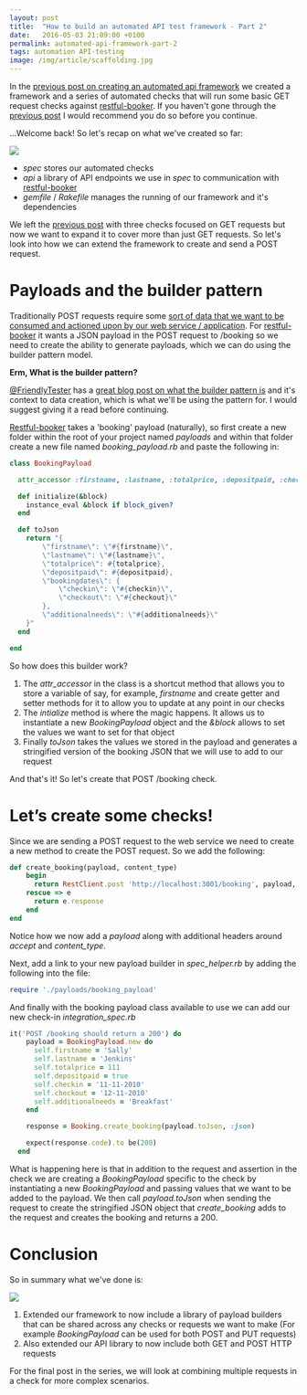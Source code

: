 ```yaml
---
layout: post
title:  "How to build an automated API test framework - Part 2"
date:   2016-05-03 21:09:00 +0100
permalink: automated-api-framework-part-2
tags: automation API-testing
image: /img/article/scaffolding.jpg
---
```


In the [previous post on creating an automated api framework](http://www.mwtestconsultancy.co.uk/automated-api-framework-part-1) we created a framework and a series of automated checks that will run some basic GET request checks against [restful-booker](https://github.com/mwinteringham/restful-booker). If you haven't gone through  the [previous post](http://www.mwtestconsultancy.co.uk/automated-api-framework-part-1) I would recommend you do so before you continue. 

...Welcome back! So let's recap on what we've created so far:

![](/wp-content/uploads/2016/04/file-structure-itp1.png)

* _spec_ stores our automated checks
* _api_ a library of API endpoints we use in _spec_ to communication with [restful-booker](https://github.com/mwinteringham/restful-booker)
* _gemfile_ / _Rakefile_ manages the running of our framework and it's dependencies

We left the [previous post](http://www.mwtestconsultancy.co.uk/automated-api-framework-part-1) with three checks focused on GET requests but now we want to expand it to cover more than just GET requests.  So let's look into how we can extend the framework to create and send a POST request.

# Payloads and the builder pattern

Traditionally POST requests require some [sort of data that we want to be consumed and actioned upon by our web service / application](http://stackoverflow.com/questions/23118249/whats-the-difference-between-request-payload-vs-form-data-as-seen-in-chrome).  For [restful-booker](https://github.com/mwinteringham/restful-booker) it wants a JSON payload in the POST request to /booking so we need to create the ability to generate payloads, which we can do using the builder pattern model.

**Erm, What is the builder pattern?**

[@FriendlyTester](https://twitter.com/friendlytester) has a [great blog post on what the builder pattern is](http://www.thefriendlytester.co.uk/2015/06/an-introduction-to-data-builder-pattern.html) and it's context to data creation, which is what we'll be using the pattern for.  I would suggest giving it a read before continuing.

[Restful-booker](https://github.com/mwinteringham/restful-booker) takes a 'booking' payload (naturally), so first create a new folder within the root of your project named _payloads_ and within that folder create a new file named _booking_payload.rb_ and paste the following in:

```ruby
class BookingPayload

  attr_accessor :firstname, :lastname, :totalprice, :depositpaid, :checkin, :checkout, :additionalneeds

  def initialize(&block)
    instance_eval &block if block_given?
  end

  def toJson
    return "{
        \"firstname\": \"#{firstname}\",
        \"lastname\": \"#{lastname}\",
        \"totalprice\": #{totalprice},
        \"depositpaid\": #{depositpaid},
        \"bookingdates\": {
            \"checkin\": \"#{checkin}\",
            \"checkout\": \"#{checkout}\"
        },
        \"additionalneeds\": \"#{additionalneeds}\"
    }"
  end

end
```

So how does this builder work?

1. The _attr_accessor_ in the class is a shortcut method that allows you to store a variable of say, for example, _firstname_ and create getter and setter methods for it to allow you to update at any point in our checks
2. The _intialize_ method is where the magic happens.  It allows us to instantiate a new _BookingPayload_ object and the _&block_ allows to set the values we want to set for that object
3. Finally _toJson_ takes the values we stored in the payload and generates a stringified version of the booking JSON that we will use to add to our request

And that's it!  So let's create that POST /booking check.

# Let’s create some checks!

Since we are sending a POST request to the web service we need to create a new method to create the POST request.  So we add the following:

```ruby
def create_booking(payload, content_type)
    begin
      return RestClient.post 'http://localhost:3001/booking', payload, :accept => :json, :content_type => content_type
    rescue => e
      return e.response
    end
end
```

Notice how we now add a _payload_ along with additional headers around _accept_ and _content_type_.

Next, add a link to your new payload builder in _spec_helper.rb_ by adding the following into the file:

```ruby
require './payloads/booking_payload'
```

And finally with the booking payload class available to use we can add our new check-in _integration_spec.rb_

```ruby
it('POST /booking should return a 200') do
    payload = BookingPayload.new do
      self.firstname = 'Sally'
      self.lastname = 'Jenkins'
      self.totalprice = 111
      self.depositpaid = true
      self.checkin = '11-11-2010'
      self.checkout = '12-11-2010'
      self.additionalneeds = 'Breakfast'
    end

    response = Booking.create_booking(payload.toJson, :json)

    expect(response.code).to be(200)
  end
```

What is happening here is that in addition to the request and assertion in the check we are creating a _BookingPayload_ specific to the check by instantiating a new _BookingPayload_ and passing values that we want to be added to the payload.  We then call _payload.toJson_ when sending the request to create the stringified JSON object that _create_booking_ adds to the request and creates the booking and returns a 200.

# Conclusion

So in summary what we've done is:

![](/wp-content/uploads/2016/05/file-structure-itp2.png)

1. Extended our framework to now include a library of payload builders that can be shared across any checks or requests we want to make (For example _BookingPayload_ can be used for both POST and PUT requests)
2. Also extended our API library to now include both GET and POST HTTP requests

For the final post in the series, we will look at combining multiple requests in a check for more complex scenarios.